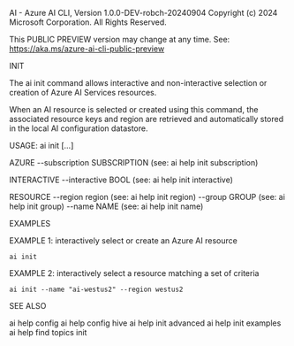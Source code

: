 AI - Azure AI CLI, Version 1.0.0-DEV-robch-20240904
Copyright (c) 2024 Microsoft Corporation. All Rights Reserved.

This PUBLIC PREVIEW version may change at any time.
See: https://aka.ms/azure-ai-cli-public-preview

INIT

  The ai init command allows interactive and non-interactive selection
  or creation of Azure AI Services resources.

  When an AI resource is selected or created using this command, the
  associated resource keys and region are retrieved and automatically
  stored in the local AI configuration datastore.

USAGE: ai init [...]

  AZURE
    --subscription SUBSCRIPTION   (see: ai help init subscription)

  INTERACTIVE
    --interactive BOOL            (see: ai help init interactive)

  RESOURCE
    --region region               (see: ai help init region)
    --group GROUP                 (see: ai help init group)
    --name NAME                   (see: ai help init name)

EXAMPLES

  EXAMPLE 1: interactively select or create an Azure AI resource

    ai init

  EXAMPLE 2: interactively select a resource matching a set of criteria

    ai init --name "ai-westus2" --region westus2

SEE ALSO

  ai help config
  ai help config hive
  ai help init advanced
  ai help init examples
  ai help find topics init


